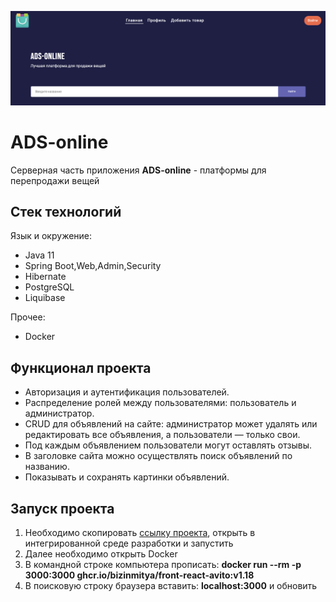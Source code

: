 ![logo](https://github.com/AnastasiaSychkova/HelloWorld/blob/master/Screenshot%202022-03-14%20at%2015.10.20.png)
# ADS-online
Серверная часть приложения **ADS-online** - платформы для перепродажи вещей
## Стек технологий
Язык и окружение:
- Java 11
- Spring Boot,Web,Admin,Security
- Hibernate
- PostgreSQL
- Liquibase

Прочее:
- Docker

## Функционал проекта
- Авторизация и аутентификация пользователей.
- Распределение ролей между пользователями: пользователь и администратор.
- CRUD для объявлений на сайте: администратор может удалять или редактировать все объявления, а пользователи — только свои.
- Под каждым объявлением пользователи могут оставлять отзывы.
- В заголовке сайта можно осуществлять поиск объявлений по названию.
- Показывать и сохранять картинки объявлений.

## Запуск проекта
1. Необходимо скопировать [ссылку проекта](https://github.com/AnastasiaSychkova/ADS-online), открыть в интегрированной среде разработки и запустить 
2. Далее необходимо открыть Docker
3. В командной строке компьютера прописать: **docker run --rm -p 3000:3000 ghcr.io/bizinmitya/front-react-avito:v1.18**
4. В поисковую строку браузера вставить: **localhost:3000** и обновить
